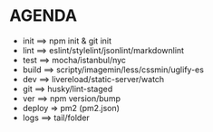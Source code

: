 # AGENDA

* init  ==> npm init & git init
* lint  ==> eslint/stylelint/jsonlint/markdownlint
* test  ==> mocha/istanbul/nyc
* build ==> scripty/imagemin/less/cssmin/uglify-es
* dev   ==> livereload/static-server/watch
* git   ==> husky/lint-staged
* ver   ==> npm version/bump
* deploy => pm2 (pm2.json)
* logs  ==> tail/folder
